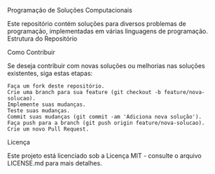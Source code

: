 Programação de Soluções Computacionais

Este repositório contém soluções para diversos problemas de programação, implementadas em várias linguagens de programação.
Estrutura do Repositório

Como Contribuir

Se deseja contribuir com novas soluções ou melhorias nas soluções existentes, siga estas etapas:

    Faça um fork deste repositório.
    Crie uma branch para sua feature (git checkout -b feature/nova-solucao).
    Implemente suas mudanças.
    Teste suas mudanças.
    Commit suas mudanças (git commit -am 'Adiciona nova solução').
    Faça push para a branch (git push origin feature/nova-solucao).
    Crie um novo Pull Request.

Licença

Este projeto está licenciado sob a Licença MIT - consulte o arquivo LICENSE.md para mais detalhes.
